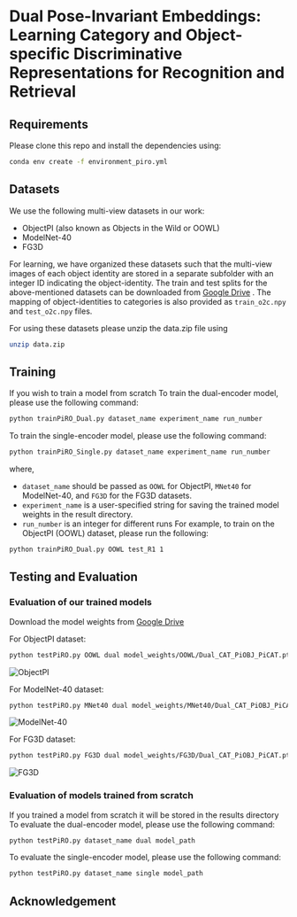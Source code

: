 # Dual Pose-Invariant Embeddings: Learning Category and Object-specific Discriminative Representations for Recognition and Retrieval

## Requirements
Please clone this repo and install the dependencies using:
```bash
conda env create -f environment_piro.yml
```

## Datasets
We use the following multi-view datasets in our work:
- ObjectPI (also known as Objects in the Wild or OOWL)
- ModelNet-40
- FG3D

For learning, we have organized these datasets such that the multi-view images of each object identity are stored in a separate subfolder with an integer ID indicating the object-identity. 
The train and test splits for the above-mentioned datasets can be downloaded from [Google Drive]() .
The mapping of object-identities to categories is also provided as `train_o2c.npy` and `test_o2c.npy` files.

For using these datasets please unzip the data.zip file using
```bash
unzip data.zip
```

## Training
If you wish to train a model from scratch
To train the dual-encoder model, please use the following command: 
```bash
python trainPiRO_Dual.py dataset_name experiment_name run_number
```
To train the single-encoder model, please use the following command: 
```bash
python trainPiRO_Single.py dataset_name experiment_name run_number
```
where, 
- `dataset_name` should be passed as `OOWL` for ObjectPI, `MNet40` for ModelNet-40, and `FG3D` for the FG3D datasets.
- `experiment_name` is a user-specified string for saving the trained model weights in the result directory.
- `run_number` is an integer for different runs
For example, to train on the ObjectPI (OOWL) dataset, please run the following:
```bash
python trainPiRO_Dual.py OOWL test_R1 1
```
## Testing and Evaluation

### Evaluation of our trained models
Download the model weights from [Google Drive]()

For ObjectPI dataset: 
```bash
python testPiRO.py OOWL dual model_weights/OOWL/Dual_CAT_PiOBJ_PiCAT.pth
```
![ObjectPI](https://github.com/sarkar-rohan/PiRO/assets/17092235/ac40bbc0-9504-46f2-967f-348aca0632d2)

For ModelNet-40 dataset:
```bash
python testPiRO.py MNet40 dual model_weights/MNet40/Dual_CAT_PiOBJ_PiCAT.pth
```
![ModelNet-40](https://github.com/sarkar-rohan/PiRO/assets/17092235/f5259666-cade-4fff-bae6-8691585f090b)

For FG3D dataset:
```bash
python testPiRO.py FG3D dual model_weights/FG3D/Dual_CAT_PiOBJ_PiCAT.pth
```
![FG3D](https://github.com/sarkar-rohan/PiRO/assets/17092235/20038525-928a-4884-9d08-19addc84aa3f)


### Evaluation of models trained from scratch
If you trained a model from scratch it will be stored in the results directory
To evaluate the dual-encoder model, please use the following command: 
```bash
python testPiRO.py dataset_name dual model_path
```
To evaluate the single-encoder model, please use the following command: 
```bash
python testPiRO.py dataset_name single model_path
```
## Acknowledgement
